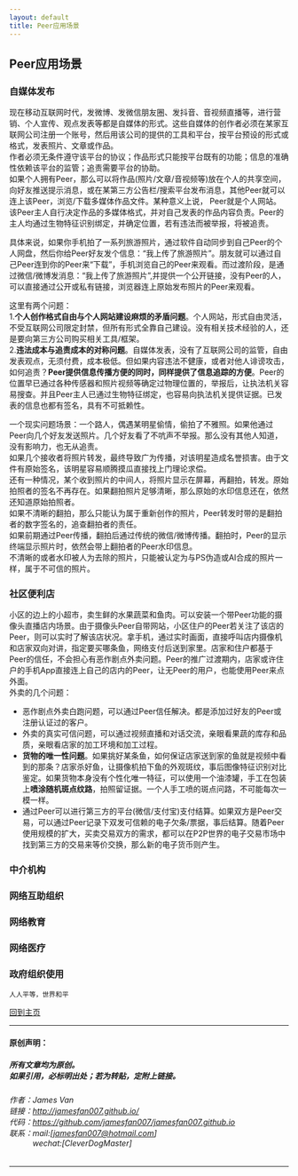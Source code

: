 ```yaml
---
layout: default
title: Peer应用场景
---
```


## Peer应用场景

### 自媒体发布  
现在移动互联网时代，发微博、发微信朋友圈、发抖音、音视频直播等，进行营销、个人宣传、观点发表等都是自媒体的形式。这些自媒体的创作者必须在某家互联网公司注册一个账号，然后用该公司的提供的工具和平台，按平台预设的形式或格式，发表照片、文章或作品。  
作者必须无条件遵守该平台的协议；作品形式只能按平台既有的功能；信息的准确性依赖该平台的监管；追责需要平台的协助。  
如果个人拥有Peer，那么可以将作品(照片/文章/音视频等)放在个人的共享空间，向好友推送提示消息，或在某第三方公告栏/搜索平台发布消息，其他Peer就可以连上该Peer，浏览/下载多媒体作品文件。某种意义上说， Peer就是个人网站。  
该Peer主人自行决定作品的多媒体格式，并对自己发表的作品内容负责。Peer的主人均通过生物特征识别绑定，并确定位置，若有违法而被举报，将被追责。  

具体来说，如果你手机拍了一系列旅游照片，通过软件自动同步到自己Peer的个人网盘，然后你给Peer好友发个信息：“我上传了旅游照片”。朋友就可以通过自己Peer连到你的Peer来“下载”，手机浏览自己的Peer来观看。而过渡阶段，是通过微信/微博发消息：“我上传了旅游照片”,并提供一个公开链接，没有Peer的人，可以直接通过公开或私有链接，浏览器连上原始发布照片的Peer来观看。

这里有两个问题：  
1.**个人创作格式自由与个人网站建设麻烦的矛盾问题**。个人网站，形式自由灵活，不受互联网公司限定封禁，但所有形式全靠自己建设。没有相关技术经验的人，还是要向第三方公司购买相关工具/框架。  
2.**违法成本与追责成本的对称问题**。自媒体发表，没有了互联网公司的监管，自由发表观点，无须付费，成本极低。但如果内容违法不健康，或者对他人诽谤攻击，如何追责？**Peer提供信息传播方便的同时，同样提供了信息追踪的方便**。Peer的位置早已通过各种传感器和照片视频等确定过物理位置的，举报后，让执法机关容易搜查。并且Peer主人已通过生物特征绑定，也容易向执法机关提供证据。已发表的信息也都有签名，具有不可抵赖性。  

一个现实问题场景：一个路人，偶遇某明星偷情，偷拍了不雅照。如果他通过Peer向几个好友发送照片。几个好友看了不吭声不举报。那么没有其他人知道，没有影响力，也无从追责。  
如果几个接收者将照片转发，最终导致广为传播，对该明星造成名誉损害。由于文件有原始签名，该明星容易顺腾摸瓜直接找上门理论求偿。  
还有一种情况，某个收到照片的中间人，将照片显示在屏幕，再翻拍，转发。原始拍照者的签名不再存在。如果翻拍照片足够清晰，那么原始的水印信息还在，依然还知道原始拍照者。  
如果不清晰的翻拍，那么只能认为属于重新创作的照片，Peer转发时带的是翻拍者的数字签名的，追查翻拍者的责任。  
如果前期通过Peer传播，翻拍后通过传统的微信/微博传播。翻拍时，Peer的显示终端显示照片时，依然会带上翻拍者的Peer水印信息。  
不清晰的或者水印被人为去除的照片，只能被认定为与PS伪造或AI合成的照片一样，属于不可信的照片。

### 社区便利店  
小区的边上的小超市，卖生鲜的水果蔬菜和鱼肉。可以安装一个带Peer功能的摄像头直播店内场景。由于摄像头Peer自带网站，小区住户的Peer若关注了该店的Peer，则可以实时了解该店状况。拿手机，通过实时画面，直接呼叫店内摄像机和店家双向对讲，指定要买哪条鱼，网络支付后送到家里。店家和住户都基于Peer的信任，不会担心有恶作剧点外卖问题。Peer的推广过渡期内，店家或许住户的手机App直接连上自己的店内的Peer，让无Peer的用户，也能使用Peer来点外面。  
外卖的几个问题：  
* 恶作剧点外卖白跑问题，可以通过Peer信任解决。都是添加过好友的Peer或注册认证过的客户。  
* 外卖的真实可信问题，可以通过视频直播和对话交流，亲眼看果蔬的库存和品质，亲眼看店家的加工环境和加工过程。  
* **货物的唯一性问题**。如果挑好某条鱼，如何保证店家送到家的鱼就是视频中看到的那条？店家杀好鱼，让摄像机拍下鱼的外观斑纹，事后图像特征识别对比鉴定。如果货物本身没有个性化唯一特征，可以使用一个油漆罐，手工在包装上**喷涂随机斑点纹路**，拍照留证据。一个人手工喷的斑点问路，不可能每次一模一样。  
* 通过Peer可以进行第三方的平台(微信/支付宝)支付结算。如果双方是Peer交易，可以通过Peer记录下双发可信赖的电子欠条/票据，事后结算。随着Peer使用规模的扩大，买卖交易双方的需求，都可以在P2P世界的电子交易市场中找到第三方的交易来等价交换，那么新的电子货币则产生。
### 中介机构
### 网络互助组织
### 网络教育
### 网络医疗
### 政府组织使用


```
人人平等，世界和平
```

[回到主页](http://jamesfan007.github.io/)

---

#### 原创声明：

##### 所有文章均为原创。 <br/> 如果引用，必标明出处；若为转贴，定附上链接。

###### 作者：James Van <br/> 链接：http://jamesfan007.github.io/ <br/> 代码：https://github.com/jamesfan007/jamesfan007.github.io <br/> 联系：mail:[jamesfan007@hotmail.com]  <br/> &emsp;&emsp;&emsp;wechat:[CleverDogMaster]

---
